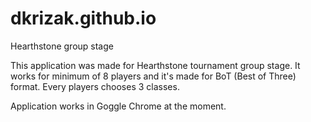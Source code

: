 # dkrizak.github.io
Hearthstone group stage

This application was made for Hearthstone tournament group stage. It works for minimum of 8 players and it's made for BoT (Best of Three)
format. Every players chooses 3 classes.

Application works in Goggle Chrome at the moment.
